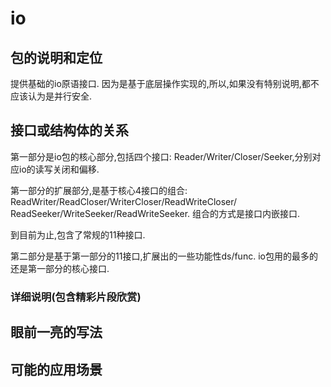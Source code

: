 # io

## 包的说明和定位

提供基础的io原语接口.
因为是基于底层操作实现的,所以,如果没有特别说明,都不应该认为是并行安全.

## 接口或结构体的关系

第一部分是io包的核心部分,包括四个接口:
Reader/Writer/Closer/Seeker,分别对应io的读写关闭和偏移.

第一部分的扩展部分,是基于核心4接口的组合:
ReadWriter/ReadCloser/WriterCloser/ReadWriteCloser/
ReadSeeker/WriteSeeker/ReadWriteSeeker.
组合的方式是接口内嵌接口.

到目前为止,包含了常规的11种接口.

第二部分是基于第一部分的11接口,扩展出的一些功能性ds/func.
io包用的最多的还是第一部分的核心接口.

### 详细说明(包含精彩片段欣赏)

## 眼前一亮的写法

## 可能的应用场景
